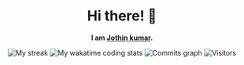 <div align="center">
<h1>Hi there! 👋</h1>
<p><b>I am <a href="https://jothin.tech">Jothin kumar</a>.</b></p>
<img src="https://github-readme-streak-stats.herokuapp.com/?user=Jothin-kumar&theme=dark" alt="My streak">
<img src="https://wakatime.com/share/@f55d578f-bad3-4199-a7b1-8cf93643bb8e/abd7bf3c-4576-446c-b91d-69c40f669de9.png" alt="My wakatime coding stats">
<img src="https://jothin-github-activity-graph.herokuapp.com/graph?username=Jothin-kumar&theme=react-dark" alt="Commits graph">
<img src="https://visitor-badge.glitch.me/badge?page_id=Jothin-kumar.Jothin-kumar" alt="Visitors">
</div>
